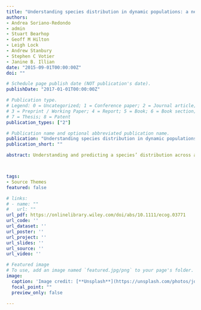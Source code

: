 ```yaml
---
title: "Understanding species distribution in dynamic populations: a new approach using spatio‐temporal point process models"
authors:
- Andrea Soriano‐Redondo
- admin
- Stuart Bearhop
- Geoff M Hilton
- Leigh Lock
- Andrew Stanbury
- Stephen C Votier
- Janine B. Illian
date: "2015-09-01T00:00:00Z"
doi: ""

# Schedule page publish date (NOT publication's date).
publishDate: "2017-01-01T00:00:00Z"

# Publication type.
# Legend: 0 = Uncategorized; 1 = Conference paper; 2 = Journal article;
# 3 = Preprint / Working Paper; 4 = Report; 5 = Book; 6 = Book section;
# 7 = Thesis; 8 = Patent
publication_types: ["2"]

# Publication name and optional abbreviated publication name.
publication: "Understanding species distribution in dynamic populations: a new approach using spatio‐temporal point process models"
publication_short: ""

abstract: Understanding and predicting a species’ distribution across a landscape is of central importance in ecology, biogeography and conservation biology. However, it presents daunting challenges when populations are highly dynamic (i.e. increasing or decreasing their ranges), particularly for small populations where information about ecology and life history traits is lacking. Currently, many modelling approaches fail to distinguish whether a site is unoccupied because the available habitat is unsuitable or because a species expanding its range has not arrived at the site yet. As a result, habitat that is indeed suitable may appear unsuitable. To overcome some of these limitations, we use a statistical modelling approach based on spatio‐temporal log‐Gaussian Cox processes. These model the spatial distribution of the species across available habitat and how this distribution changes over time, relative to covariates. In addition, the model explicitly accounts for spatio‐temporal dynamics that are unaccounted for by covariates through a spatio‐temporal stochastic process. We illustrate the approach by predicting the distribution of a recently established population of Eurasian cranes Grus grus in England, UK, and estimate the effect of a reintroduction in the range expansion of the population. Our models show that wetland extent and perimeter‐to‐area ratio have a positive and negative effect, respectively, in crane colonisation probability. Moreover, we find that cranes are more likely to colonise areas near already occupied wetlands and that the colonisation process is progressing at a low rate. Finally, the reintroduction of cranes in SW England can be considered a human‐assisted long‐distance dispersal event that has increased the dispersal potential of the species along a longitudinal axis in S England. Spatio‐temporal log‐Gaussian Cox process models offer an excellent opportunity for the study of species where information on life history traits is lacking, since these are represented through the spatio‐temporal dynamics reflected in the model.



tags:
- Source Themes
featured: false

# links:
# - name: ""
#   url: ""
url_pdf: https://onlinelibrary.wiley.com/doi/abs/10.1111/ecog.03771
url_code: ''
url_dataset: ''
url_poster: ''
url_project: ''
url_slides: ''
url_source: ''
url_video: ''

# Featured image
# To use, add an image named `featured.jpg/png` to your page's folder. 
image:
  caption: 'Image credit: [**Unsplash**](https://unsplash.com/photos/jdD8gXaTZsc)'
  focal_point: ""
  preview_only: false

---
```


